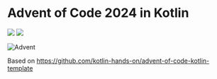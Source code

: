 # Advent of Code 2024 in Kotlin

![](https://img.shields.io/badge/day%20📅-21-blue) ![](https://img.shields.io/badge/stars%20⭐-16-yellow)

![Advent](https://www.pixelmancer.com.br/projects/advent-of-code.jpg)

Based on https://github.com/kotlin-hands-on/advent-of-code-kotlin-template

